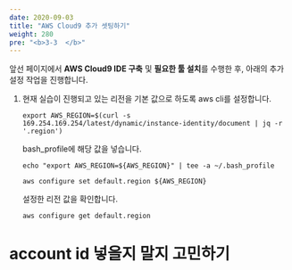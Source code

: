 ```yaml
---
date: 2020-09-03
title: "AWS Cloud9 추가 셋팅하기"
weight: 280
pre: "<b>3-3  </b>"
---
```


앞선 페이지에서 **AWS Cloud9 IDE 구축** 및 **필요한 툴 설치**를 수행한 후, 아래의 추가 설정 작업을 진행합니다.

1. 현재 실습이 진행되고 있는 리전을 기본 값으로 하도록 aws cli를 설정합니다.
    ```
    export AWS_REGION=$(curl -s 169.254.169.254/latest/dynamic/instance-identity/document | jq -r '.region')
    ```
    bash_profile에 해당 값을 넣습니다.
    ```
    echo "export AWS_REGION=${AWS_REGION}" | tee -a ~/.bash_profile
    ```
    ```
    aws configure set default.region ${AWS_REGION}
    ```
    설정한 리전 값을 확인합니다.
    ```
    aws configure get default.region
    ```

# account id 넣을지 말지 고민하기
